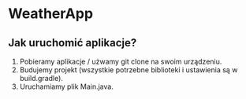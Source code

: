 # WeatherApp

## Jak uruchomić aplikacje?
1. Pobieramy aplikacje / użwamy git clone na swoim urządzeniu.
2. Budujemy projekt (wszystkie potrzebne biblioteki i ustawienia są w build.gradle).
3. Uruchamiamy plik Main.java.
